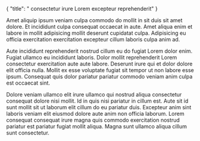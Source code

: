 {
  "title": " consectetur irure Lorem excepteur reprehenderit"
}

Amet aliquip ipsum veniam culpa commodo do mollit in sit duis sit amet dolore. Et incididunt culpa consequat occaecat in aute. Amet aliqua enim et labore in mollit adipisicing mollit deserunt cupidatat culpa. Adipisicing eu officia exercitation exercitation excepteur cillum laboris culpa anim ad.

Aute incididunt reprehenderit nostrud cillum eu do fugiat Lorem dolor enim. Fugiat ullamco eu incididunt laboris. Dolor mollit reprehenderit Lorem consectetur exercitation aute aute labore. Deserunt irure qui et dolor dolore elit officia nulla. Mollit ex esse voluptate fugiat sit tempor ut non labore esse ipsum. Consequat quis dolor pariatur pariatur commodo veniam anim culpa est occaecat sint.

Dolore veniam ullamco elit irure ullamco qui nostrud aliqua consectetur consequat dolore nisi mollit. Id in quis nisi pariatur in cillum est. Aute sit id sunt mollit sit ut laborum elit cillum do eu pariatur duis. Excepteur anim sint laboris veniam elit eiusmod dolore aute anim non officia laborum. Lorem consequat consequat irure magna quis commodo exercitation nostrud pariatur est pariatur fugiat mollit aliqua. Magna sunt ullamco aliqua cillum sunt consectetur.